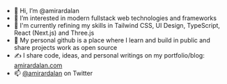 - 👋 Hi, I’m @amirardalan
- 👀 I’m interested in modern fullstack web technologies and frameworks
- 🌱 I'm currently refining my skills in Tailwind CSS, UI Design, TypeScript, React (Next.js) and Three.js
- 💞️ My personal github is a place where I learn and build in public and share projects work as open source
- ✍️ I share code, ideas, and personal writings on my portfolio/blog: [amirardalan.com](https://amirardalan.com)
- 📫 [@amirardalan](https://twitter.com/amirardalan) on Twitter

<!---
amirardalan/amirardalan is a ✨ special ✨ repository because its `README.md` (this file) appears on your GitHub profile.
You can click the Preview link to take a look at your changes.
--->
